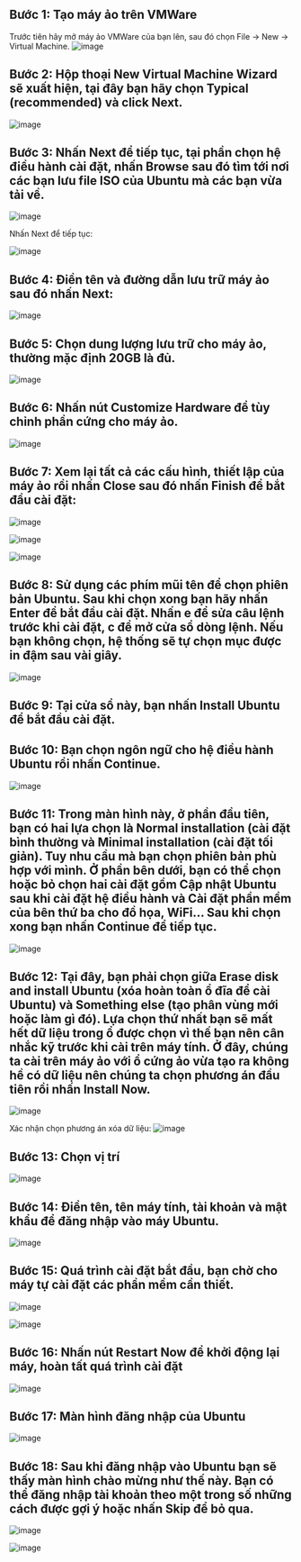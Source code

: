 ## Bước 1: Tạo máy ảo trên VMWare
Trước tiên hãy mở máy ảo VMWare của bạn lên, sau đó chọn File -> New -> Virtual Machine.
![image](https://user-images.githubusercontent.com/110179869/187158027-f86dd16a-16a3-4324-985e-1a3ef4b9a55b.png)

## Bước 2: Hộp thoại New Virtual Machine Wizard sẽ xuất hiện, tại đây bạn hãy chọn Typical (recommended) và click Next.
![image](https://user-images.githubusercontent.com/110179869/187158114-082072b0-4ed0-4a72-b89a-037020030643.png)

## Bước 3: Nhấn Next để tiếp tục, tại phần chọn hệ điều hành cài đặt, nhấn Browse sau đó tìm tới nơi các bạn lưu file ISO của Ubuntu mà các bạn vừa tải về.
![image](https://user-images.githubusercontent.com/110179869/187158789-697db606-cf5e-4e64-a7d8-fc09ca3f647c.png)

Nhấn Next để tiếp tục:

![image](https://user-images.githubusercontent.com/110179869/187159893-9b8371f9-3c6d-482e-a53e-42edece16a3d.png)

## Bước 4: Điền tên và đường dẫn lưu trữ máy ảo sau đó nhấn Next:
![image](https://user-images.githubusercontent.com/110179869/187160079-1220c83a-eaea-475e-afc2-ef436d84a62c.png)

## Bước 5: Chọn dung lượng lưu trữ cho máy ảo, thường mặc định 20GB là đủ.
![image](https://user-images.githubusercontent.com/110179869/187160306-e9f2570e-72f5-48b3-a644-e5dcfdd0232a.png)

## Bước 6: Nhấn nút Customize Hardware để tùy chỉnh phần cứng cho máy ảo.
![image](https://user-images.githubusercontent.com/110179869/187160477-db7b06f5-38b6-43c7-b8eb-7cb2df7c32e7.png)

## Bước 7: Xem lại tất cả các cấu hình, thiết lập của máy ảo rồi nhấn Close sau đó nhấn Finish để bắt đầu cài đặt:
![image](https://user-images.githubusercontent.com/110179869/187160860-0b338682-cb97-4c3e-9a18-ecceecc8a853.png)

![image](https://user-images.githubusercontent.com/110179869/187161074-498e8b30-09e8-47e0-b0b5-4b02904cb6e4.png)

![image](https://user-images.githubusercontent.com/110179869/187161262-d9e939f1-837b-416b-bbdf-95eea2334e72.png)

## Bước 8: Sử dụng các phím mũi tên để chọn phiên bản Ubuntu. Sau khi chọn xong bạn hãy nhấn Enter để bắt đầu cài đặt. Nhấn e để sửa câu lệnh trước khi cài đặt, c để mở cửa sổ dòng lệnh. Nếu bạn không chọn, hệ thống sẽ tự chọn mục được in đậm sau vài giây.
![image](https://user-images.githubusercontent.com/110179869/187162452-6403c0b2-9ce2-4903-9ac2-eaac76121594.png)

## Bước 9: Tại cửa sổ này, bạn nhấn Install Ubuntu để bắt đầu cài đặt.

## Bước 10: Bạn chọn ngôn ngữ cho hệ điều hành Ubuntu rồi nhấn Continue.
![image](https://user-images.githubusercontent.com/110179869/187162632-8640c5d0-eb95-4246-8c15-a9cc5d9e4f23.png)

## Bước 11: Trong màn hình này, ở phần đầu tiên, bạn có hai lựa chọn là Normal installation (cài đặt bình thường và Minimal installation (cài đặt tối giản). Tuy nhu cầu mà bạn chọn phiên bản phù hợp với mình. Ở phần bên dưới, bạn có thể chọn hoặc bỏ chọn hai cài đặt gồm Cập nhật Ubuntu sau khi cài đặt hệ điều hành và Cài đặt phần mềm của bên thứ ba cho đồ họa, WiFi... Sau khi chọn xong bạn nhấn Continue để tiếp tục.
![image](https://user-images.githubusercontent.com/110179869/187163083-1b58a67a-9848-4f1c-9f49-2eeade8456a8.png)

## Bước 12: Tại đây, bạn phải chọn giữa Erase disk and install Ubuntu (xóa hoàn toàn ổ đĩa để cài Ubuntu) và Something else (tạo phân vùng mới hoặc làm gì đó). Lựa chọn thứ nhất bạn sẽ mất hết dữ liệu trong ổ được chọn vì thế bạn nên cân nhắc kỹ trước khi cài trên máy tính. Ở đây, chúng ta cài trên máy ảo với ổ cứng ảo vừa tạo ra không hề có dữ liệu nên chúng ta chọn phương án đầu tiên rồi nhấn Install Now.

![image](https://user-images.githubusercontent.com/110179869/187163275-98a7a29f-2d93-4f5a-80dd-74c9afc5644a.png)

Xác nhận chọn phương án xóa dữ liệu:
![image](https://user-images.githubusercontent.com/110179869/187163560-79bb6af3-e647-432a-8e95-0183d45a52a6.png)


## Bước 13: Chọn vị trí
![image](https://user-images.githubusercontent.com/110179869/187163738-2f384b99-e2dc-43e2-ad0e-ac11425fb50b.png)


## Bước 14: Điền tên, tên máy tính, tài khoản và mật khẩu để đăng nhập vào máy Ubuntu.
![image](https://user-images.githubusercontent.com/110179869/187164188-1f2ab367-ab3a-4de8-97fa-e1439e590419.png)

## Bước 15: Quá trình cài đặt bắt đầu, bạn chờ cho máy tự cài đặt các phần mềm cần thiết.
![image](https://user-images.githubusercontent.com/110179869/187164257-681626fc-c1ae-495a-824b-c032f3caa173.png)

![image](https://user-images.githubusercontent.com/110179869/187164413-1e653b6b-4405-483c-81c9-c470d50b0c1a.png)

## Bước 16: Nhấn nút Restart Now để khởi động lại máy, hoàn tất quá trình cài đặt
![image](https://user-images.githubusercontent.com/110179869/187167381-c71882bd-a665-4892-a1d1-65f3344ff8b2.png)

## Bước 17: Màn hình đăng nhập của Ubuntu
![image](https://user-images.githubusercontent.com/110179869/187167681-6ac1da0d-46c8-426a-94b5-cce5d9d9378c.png)

## Bước 18: Sau khi đăng nhập vào Ubuntu bạn sẽ thấy màn hình chào mừng như thế này. Bạn có thể đăng nhập tài khoản theo một trong số những cách được gợi ý hoặc nhấn Skip để bỏ qua.
![image](https://user-images.githubusercontent.com/110179869/187167906-8f515a7b-eeaf-48ef-a0f4-9512f57066d0.png)

![image](https://user-images.githubusercontent.com/110179869/187168083-295b5d6e-3e19-49be-9429-37929d6eff0c.png)
